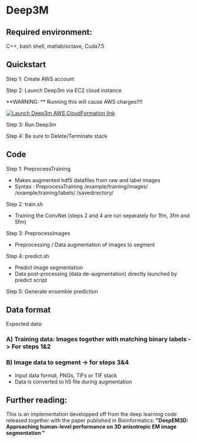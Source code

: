 # Deep3M

## Required environment:
C++, bash shell, matlab/octave, Cuda7.5

## Quickstart

Step 1: Create AWS account

Step 2: Launch Deep3m via EC2 cloud instance 

**WARNING: ** Running this will cause AWS charges!!!!

[![Launch Deep3m AWS CloudFormation link](https://s3.amazonaws.com/cloudformation-examples/cloudformation-launch-stack.png)](https://console.aws.amazon.com/cloudformation/home?region=us-west-2#/stacks/new?stackName=deep3m-stack-v0-1-0&templateURL=https://s3-us-west-2.amazonaws.com/deep3m-releases/0.1.0/deep3m_v0.1.0_basic_cloudformation.json)

Step 3: Run Deep3m

Step 4: Be sure to Delete/Terminate stack

## Code

Step 1: PreprocessTraining
- Makes augmented hdf5 datafiles from raw and label images
- Syntax : PreprocessTraining /example/training/images/ /example/training/labels/ /savedirectory/

Step 2: train.sh
- Training the ConvNet (steps 2 and 4 are run separately for 1fm, 3fm and 5fm)

Step 3: PreprocessImages
- Preprocessing / Data augmentation of images to segment

Step 4: predict.sh
- Predict image segmentation
 - Data post-processing (data de-augmentation) directly launched by predict script
 
 Step 5: Generate ensemble prediction


## Data format
Expected data:
### A) Training data: Images together with matching binary labels -> For steps 1&2
### B) Image data to segment -> for steps 3&4 
- Input data format, PNGs, TIFs or TIF stack
- Data is converted to h5 file during augmentation

## Further reading:
This is an implementation developped off from the deep learning code released together with the paper published in Bioinformatics: **"DeepEM3D: Approaching human-level performance on 3D anisotropic EM image segmentation "**

